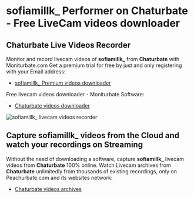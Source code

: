 # sofiamillk_ Performer on Chaturbate - Free LiveCam videos downloader

## Chaturbate Live Videos Recorder

Monitor and record livecam videos of **sofiamillk_** from **Chaturbate** with Moniturbate.com
Get a premium trial for free by just and only registering with your Email address:
* [sofiamillk_ Premium videos downloader](https://moniturbate.com/request-demo-licence-key.html)

Free livecam videos downloader - Moniturbate Software:
* [Chaturbate videos downloader](https://moniturbate.com/moniturbate-download-software.html)

![sofiamillk_ livecam videos recorder](https://peachurnet.com/templates/moniturbate-software.png)


## Capture sofiamillk_ videos from the Cloud and watch your recordings on Streaming

Without the need of downloading a software, capture **sofiamillk_** livecam videos from **Chaturbate** 100% online.
Watch Livecam archives from **Chaturbate** unlimitedly from thousands of existing recordings, only on Peachurbate.com and its websites network:
* [Chaturbate videos archives](https://peachurnet.com/)